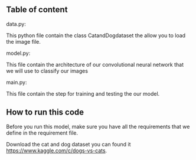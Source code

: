 ## Table of content 

data.py: 

This python file contain the class CatandDogdataset the allow you to load the image file.

model.py: 

This file contain the architecture of our convolutional neural network that we will use to classify our images 

main.py: 

This file contain the step for training and testing the our model.


## How to run this code
 
Before you run this model, make sure you have all the requirements that we define in the requirement file.

Download the cat and dog dataset you can found it https://www.kaggle.com/c/dogs-vs-cats.  




